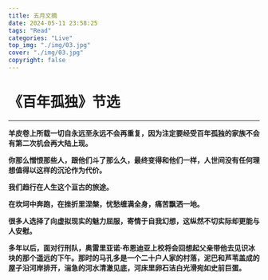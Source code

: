 ```yaml
---
title: 五月文摘
date: 2024-05-11 23:58:25
tags: "Read"
categories: "Live"
top_img: "./img/03.jpg"
cover: "./img/03.jpg"
copyright: false
---
```

# 《百年孤独》节选
---

**羊皮卷上所载一切自永远至永远不会再重复，因为注定要经受百年孤独的家族不会有第二次机会再大陆上现。**

**你那么憎恨那些人，跟他们斗了那么久，最终变得和他们一样，人世间没有任何理想值得以这样的沉沦作为代价。**

**我们趋行在人生这个亘古的旅途。**

**在坎坷中奔跑，在挫折里涅槃，忧愁缠满全身，痛苦飘洒一地。**

**很多人选择了向虚拟现实的魅力屈服，寄情于自我幻想，这纵然不切实际却更能与人安慰。**

**多年以后，面对行刑队，奥雷里亚诺·布恩迪亚上校将会回想起父亲带他去见识冰块的那个遥远的下午。那时的马孔多是一个二十户人家的村落，泥巴和芦苇盖成的屋子沿河岸排开，湍急的河水清澈见底，河床里卵石洁白光滑宛如史前巨蛋。**